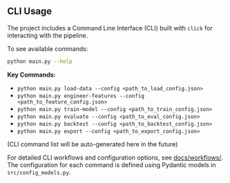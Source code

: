 ## CLI Usage

The project includes a Command Line Interface (CLI) built with `click` for interacting with the pipeline.

To see available commands:
```bash
python main.py --help
```

**Key Commands:**

-   `python main.py load-data --config <path_to_load_config.json>`
-   `python main.py engineer-features --config <path_to_feature_config.json>`
-   `python main.py train-model --config <path_to_train_config.json>`
-   `python main.py evaluate --config <path_to_eval_config.json>`
-   `python main.py backtest --config <path_to_backtest_config.json>`
-   `python main.py export --config <path_to_export_config.json>`

<!-- AUTOGEN:CLI_COMMANDS_LIST -->
(CLI command list will be auto-generated here in the future)
<!-- END_AUTOGEN:CLI_COMMANDS_LIST -->

For detailed CLI workflows and configuration options, see [docs/workflows/](./docs/workflows/). The configuration for each command is defined using Pydantic models in `src/config_models.py`.
